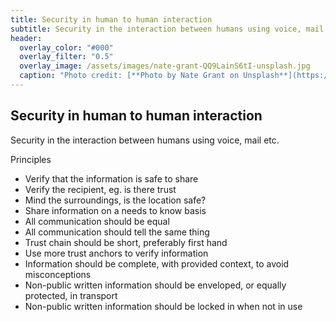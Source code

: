 ```yaml
---
title: Security in human to human interaction
subtitle: Security in the interaction between humans using voice, mail etc.
header:
  overlay_color: "#000"
  overlay_filter: "0.5"
  overlay_image: /assets/images/nate-grant-QQ9LainS6tI-unsplash.jpg
  caption: "Photo credit: [**Photo by Nate Grant on Unsplash**](https://unsplash.com)"
---
```


## Security in human to human interaction
Security in the interaction between humans using voice, mail etc.

Principles
* Verify that the information is safe to share
* Verify the recipient, eg. is there trust
* Mind the surroundings, is the location safe?
* Share information on a needs to know basis
* All communication should be equal
* All communication should tell the same thing
* Trust chain should be short, preferably first hand
* Use more trust anchors to verify information
* Information should be complete, with provided context, to avoid misconceptions
* Non-public written information should be enveloped, or equally protected, in transport
* Non-public written information should be locked in when not in use

